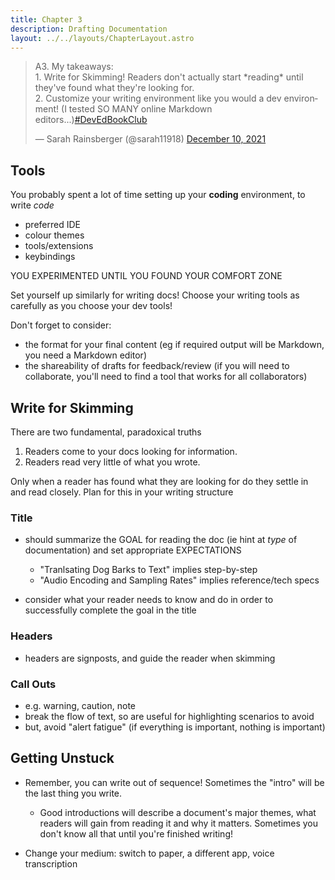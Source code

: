 ```yaml
---
title: Chapter 3
description: Drafting Documentation
layout: ../../layouts/ChapterLayout.astro
---
```

<blockquote class="twitter-tweet" data-conversation="none" data-dnt="true"><p lang="en" dir="ltr">A3. My takeaways:<br>1. Write for Skimming! Readers don&#39;t actually start *reading* until they&#39;ve found what they&#39;re looking for.<br>2. Customize your writing environment like you would a dev environment! (I tested SO MANY online Markdown editors...)<a href="https://twitter.com/hashtag/DevEdBookClub?src=hash&amp;ref_src=twsrc%5Etfw">#DevEdBookClub</a></p>&mdash; Sarah Rainsberger (@sarah11918) <a href="https://twitter.com/sarah11918/status/1469135711811031044?ref_src=twsrc%5Etfw">December 10, 2021</a></blockquote><script async src="https://platform.twitter.com/widgets.js" charset="utf-8"></script>


## Tools

You probably spent a lot of time setting up your **coding** environment, to write *code*
- preferred IDE
- colour themes
- tools/extensions
- keybindings

YOU EXPERIMENTED UNTIL YOU FOUND YOUR COMFORT ZONE

Set yourself up similarly for writing docs! Choose your writing tools as carefully as you choose your dev tools!

Don't forget to consider:
- the format for your final content (eg if required output will be Markdown, you need a Markdown editor)
- the shareability of drafts for feedback/review (if you will need to collaborate, you'll need to find a tool that works for all collaborators)

## Write for Skimming

There are two fundamental, paradoxical truths
1. Readers come to your docs looking for information.
2. Readers read very little of what you wrote.

Only when a reader has found what they are looking for do they settle in and read closely. Plan for this in your writing structure

### Title

- should summarize the GOAL for reading the doc (ie hint at *type* of documentation) and set appropriate EXPECTATIONS

    - "Tranlsating Dog Barks to Text" implies step-by-step
    - "Audio Encoding and Sampling Rates" implies reference/tech specs
- consider what your reader needs to know and do in order to successfully complete the goal in the title 

### Headers
- headers are signposts, and guide the reader when skimming

### Call Outs
- e.g. warning, caution, note
- break the flow of text, so are useful for highlighting scenarios to avoid
- but, avoid "alert fatigue" (if everything is important, nothing is important)

## Getting Unstuck

- Remember, you can write out of sequence! Sometimes the "intro" will be the last thing you write.

    - Good introductions will describe a document's major themes, what readers will gain from reading it and why it matters. Sometimes you don't know all that until you're finished writing!

- Change your medium: switch to paper, a different app, voice transcription